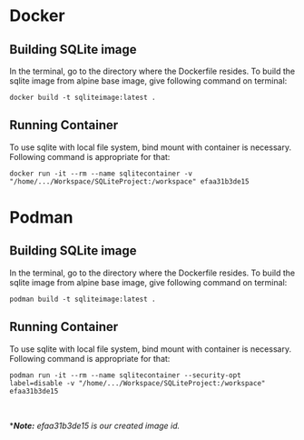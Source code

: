 
# Docker

## Building SQLite image

In the terminal, go to the directory where the Dockerfile resides.
To build the sqlite image from alpine base image, give following command on terminal:

`docker build -t sqliteimage:latest .`

## Running Container

To use sqlite with local file system, bind mount with container is necessary. Following command is appropriate for that:

`docker run -it --rm --name sqlitecontainer -v "/home/.../Workspace/SQLiteProject:/workspace" efaa31b3de15`

# Podman

## Building SQLite image

In the terminal, go to the directory where the Dockerfile resides.
To build the sqlite image from alpine base image, give following command on terminal:

`podman build -t sqliteimage:latest .`

## Running Container

To use sqlite with local file system, bind mount with container is necessary. Following command is appropriate for that:

`podman run -it --rm --name sqlitecontainer --security-opt label=disable -v "/home/.../Workspace/SQLiteProject:/workspace" efaa31b3de15`

<br>

****Note:** efaa31b3de15 is our created image id.*
